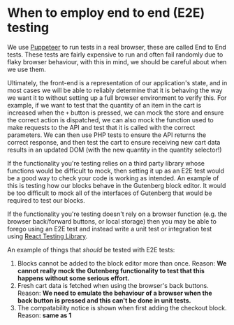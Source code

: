 # When to employ end to end (E2E) testing

We use [Puppeteer](https://pptr.dev/) to run tests in a real browser, these are called End to End tests. These tests are fairly expensive to run and often fail randomly due to flaky browser behaviour, with this in mind, we should be careful about when we use them.

Ultimately, the front-end is a representation of our application's state, and in most cases we will be able to reliably determine that it is behaving the way we want it to without setting up a full browser environment to verify this. For example, if we want to test that the quantity of an item in the cart is increased when the `+` button is pressed, we can mock the store and ensure the correct action is dispatched, we can also mock the function used to make requests to the API and test that it is called with the correct parameters. We can then use PHP tests to ensure the API returns the correct response, and then test the cart to ensure receiving new cart data results in an updated DOM (with the new quantity in the quantity selector!)

If the functionality you're testing relies on a third party library whose functions would be difficult to mock, then setting it up as an E2E test would be a good way to check your code is working as intended. An example of this is testing how our blocks behave in the Gutenberg block editor. It would be too difficult to mock all of the interfaces of Gutenberg that would be required to test our blocks.

If the functionality you're testing doesn't rely on a browser function (e.g. the browser back/forward buttons, or local storage) then you may be able to forego using an E2E test and instead write a unit test or integration test using [React Testing Library](https://testing-library.com/docs/react-testing-library/intro/).

An example of things that _should_ be tested with E2E tests:

1.  Blocks cannot be added to the block editor more than once. Reason: **We cannot really mock the Gutenberg functionality to test that this happens without some serious effort.**
2.  Fresh cart data is fetched when using the browser's back buttons. Reason: **We need to emulate the behaviour of a browser when the back button is pressed and this can't be done in unit tests.**
3.  The compatability notice is shown when first adding the checkout block. Reason: **same as 1**
